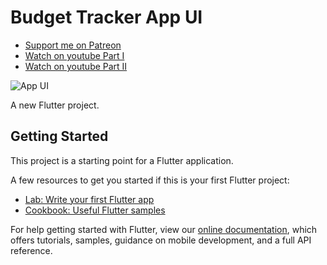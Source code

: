 # Budget Tracker App UI

- [Support me on Patreon](https://www.patreon.com/sopheamenvan?fan_landing=true)
- [Watch on youtube Part I](https://youtu.be/whDdLQIUnHA)
- [Watch on youtube Part II](https://youtu.be/VGj4ayNAm6Q)

![App UI](https://user-images.githubusercontent.com/16510597/106842001-c4c14600-66d5-11eb-9616-bad26bee688a.jpg)

A new Flutter project.

## Getting Started

This project is a starting point for a Flutter application.

A few resources to get you started if this is your first Flutter project:

- [Lab: Write your first Flutter app](https://flutter.dev/docs/get-started/codelab)
- [Cookbook: Useful Flutter samples](https://flutter.dev/docs/cookbook)

For help getting started with Flutter, view our
[online documentation](https://flutter.dev/docs), which offers tutorials,
samples, guidance on mobile development, and a full API reference.
